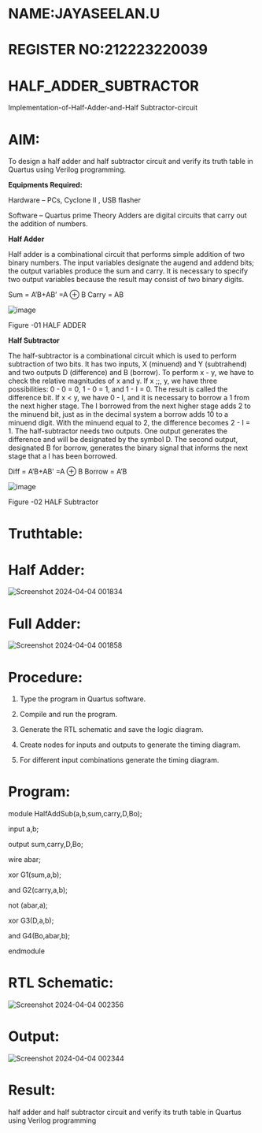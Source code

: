 # NAME:JAYASEELAN.U
# REGISTER NO:212223220039
# HALF_ADDER_SUBTRACTOR

Implementation-of-Half-Adder-and-Half Subtractor-circuit

# AIM:

To design a half adder and half subtractor circuit and verify its truth table in Quartus using Verilog programming.

**Equipments Required:**

Hardware – PCs, Cyclone II , USB flasher 

Software – Quartus prime Theory Adders are digital circuits that carry out the addition of numbers.

**Half Adder**

Half adder is a combinational circuit that performs simple addition of two binary numbers. The input variables designate the augend and addend bits; the output variables produce the sum and carry. It is necessary to specify two output variables because the result may consist of two binary digits.

Sum = A’B+AB’ =A ⊕ B Carry = AB

![image](https://github.com/naavaneetha/HALF_ADDER_SUBTRACTOR/assets/154305477/bd4a0b2c-cdbc-4184-ab08-81578f121e1f)

Figure -01 HALF ADDER

**Half Subtractor**

The half-subtractor is a combinational circuit which is used to perform subtraction of two bits. It has two inputs, X (minuend) and Y (subtrahend) and two outputs D (difference) and B (borrow). To perform x - y, we have to check the relative magnitudes of x and y. If x ;;, y, we have three possibilities: 0 - 0 = 0, 1 - 0 = 1, and 1 - I = 0. The result is called the difference bit. If x < y, we have 0 - I, and it is necessary to borrow a 1 from the next higher stage. The I borrowed from the next higher stage adds 2 to the minuend bit, just as in the decimal system a borrow adds 10 to a minuend digit. With the minuend equal to 2, the difference becomes 2 - I = 1. The half-subtractor needs two outputs. One output generates the difference and will be designated by the symbol D. The second output, designated B for borrow, generates the binary signal that informs the next stage that a I has been borrowed. 

Diff = A’B+AB’ =A ⊕ B
Borrow = A’B

 ![image](https://github.com/naavaneetha/HALF_ADDER_SUBTRACTOR/assets/154305477/d76b099c-513f-4e7c-843a-e2fd028a531a)

Figure -02 HALF Subtractor

# Truthtable:
# Half Adder:
![Screenshot 2024-04-04 001834](https://github.com/jayaseelan2006/HALF_ADDER_SUBTRACTOR/assets/151389443/a0a52ab7-5a82-4e67-b235-542e8c5ff6ea)
# Full Adder:
![Screenshot 2024-04-04 001858](https://github.com/jayaseelan2006/HALF_ADDER_SUBTRACTOR/assets/151389443/d500d90f-4eab-461c-867e-e2aa2f2ec503)

# Procedure:

1.	Type the program in Quartus software.

2.	Compile and run the program.

3.	Generate the RTL schematic and save the logic diagram.

4.	Create nodes for inputs and outputs to generate the timing diagram.

5.	For different input combinations generate the timing diagram.


# Program:

module HalfAddSub(a,b,sum,carry,D,Bo);

input a,b;

output sum,carry,D,Bo;

wire abar;

xor G1(sum,a,b);

and G2(carry,a,b);

not (abar,a);

xor G3(D,a,b);

and G4(Bo,abar,b);

endmodule


# RTL Schematic:
![Screenshot 2024-04-04 002356](https://github.com/jayaseelan2006/HALF_ADDER_SUBTRACTOR/assets/151389443/bfa6b3c7-0500-4965-89b2-8c4a82ef45a5)

# Output:
![Screenshot 2024-04-04 002344](https://github.com/jayaseelan2006/HALF_ADDER_SUBTRACTOR/assets/151389443/9155c586-2478-441c-8c24-960f52d8d923)


# Result:
half adder and half subtractor circuit and verify its truth table in Quartus using Verilog
programming
